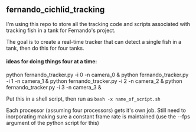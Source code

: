 ## fernando_cichlid_tracking

I'm using this repo to store all the tracking code and scripts associated with tracking fish in a tank for Fernando's project.

The goal is to create a real-time tracker that can detect a single fish in a tank, then do this for four tanks.

#### ideas for doing things four at a time:
python fernando_tracker.py -i 0 -n camera_0 &
python fernando_tracker.py -i 1 -n camera_1 &
python fernando_tracker.py -i 2 -n camera_2 &
python fernando_tracker.py -i 3 -n camera_3 &

Put this in a shell script, then run as `bash -x name_of_script.sh`

Each processor (assuming four processors) gets it's own job.
Still need to inorporating making sure a constant frame rate is maintained (use the --fps argument of the python script for this)
